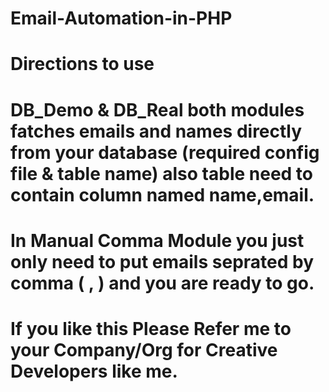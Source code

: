 # Email-Automation-in-PHP
# Directions to use
# DB_Demo & DB_Real both modules fatches emails and names directly from your database (required config file & table name) also table need to contain column named name,email.
# In Manual Comma Module you just only need to put emails seprated by comma ( , ) and you are ready to go.


# If you like this Please Refer me to your Company/Org for Creative Developers like me.
